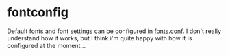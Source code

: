 # fontconfig
Default fonts and font settings can be configured in [fonts.conf](fonts.conf).
I don't really understand how it works, but I think i'm quite happy with how it
is configured at the moment...
